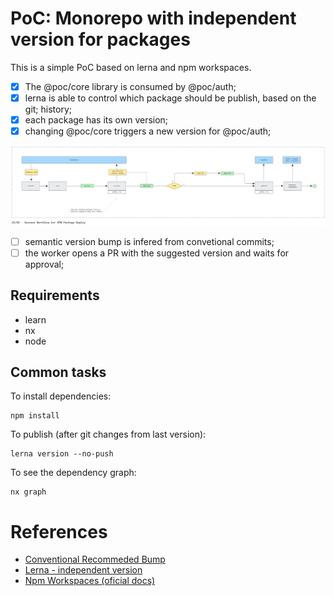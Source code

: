 # PoC: Monorepo with independent version for packages

This is a simple PoC based on lerna and npm workspaces.
- [x] The @poc/core library is consumed by @poc/auth;
- [x] lerna is able to control which package should be publish, based on the git;
    history;
- [x] each package has its own version;
- [x] changing @poc/core triggers a new version for @poc/auth;

![CI/CD Flow](./docs/ci-cd-flow.png)

- [ ] semantic version bump is infered from convetional commits;
- [ ] the worker opens a PR with the suggested version and waits for approval;

## Requirements
- learn
- nx
- node

## Common tasks

To install dependencies:

```shell
npm install
```

To publish (after git changes from last version):

```shell
lerna version --no-push
```

To see the dependency graph:
```shell
nx graph
```

# References
- [Conventional Recommeded Bump](https://github.com/conventional-changelog/conventional-changelog/tree/master/packages/conventional-recommended-bump)
- [Lerna - independent version](https://lerna.js.org/docs/features/version-and-publish#independent-mode)
- [Npm Workspaces (oficial docs)](https://docs.npmjs.com/cli/v11/using-npm/workspaces)
